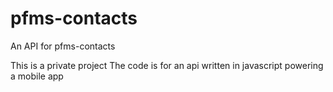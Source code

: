 # pfms-contacts
An API for pfms-contacts


This is a private project
The code is for an api written in javascript powering a mobile app
